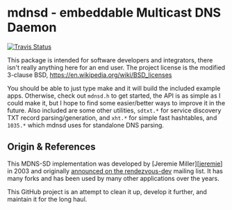 mdnsd - embeddable Multicast DNS Daemon
=======================================
[![Travis Status][]][Travis]

This package is intended for software developers and integrators, there
isn't really anything here for an end user.  The project license is the
modified 3-clause BSD, https://en.wikipedia.org/wiki/BSD_licenses

You should be able to just type make and it will build the included
example apps.  Otherwise, check out `mdnsd.h` to get started, the API is
as simple as I could make it, but I hope to find some easier/better ways
to improve it in the future.  Also included are some other utilities,
`sdtxt.*` for service discovery TXT record parsing/generation, and
`xht.*` for simple fast hashtables, and `1035.*` which mdnsd uses for
standalone DNS parsing.


Origin & References
-------------------

This MDNS-SD implementation was developed by [Jeremie Miller][[jeremie]]
in 2003 and originally [announced on the rendezvous-dev][announced]
mailing list.  It has many forks and has been used by many other
applications over the years.

This GitHub project is an attempt to clean it up, develop it further,
and maintain it for the long haul.

[jeremie]:       https://github.com/quartzjer
[announced]:     http://lists.apple.com/archives/rendezvous-dev/2003/Feb/msg00062.html
[Travis]:        https://travis-ci.org/troglobit/mdnsd
[Travis Status]: https://travis-ci.org/troglobit/mdnsd.png?branch=master
